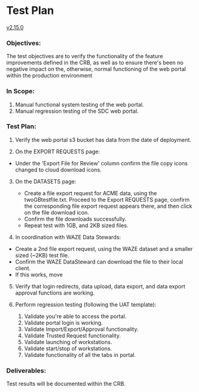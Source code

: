 # Test Plan

[v2.15.0](https://github.com/USDOT-SDC/sdc-dot-webportal/tree/2.15.0)

### Objectives:
The test objectives are to verify the functionality of the feature improvements defined in the CRB, as well as to ensure there's been no negative impact on the, otherwise, normal functioning of the web portal within the production environment

### In Scope:
1. Manual functional system testing of the web portal.
2. Manual regression testing of the SDC web portal.

### Test Plan:
1. Verify the web portal s3 bucket has data from the date of deployment.


2.  On the EXPORT REQUESTS page:
   - Under the 'Export File for Review' column confirm the file copy icons changed to cloud download icons.


3. On the DATASETS page:
   - Create a file export request for ACME data, using the twoGBtestfile.txt.  Proceed to the Export REQUESTS page, confirm the corresponding file export request appears there, and then click on the file download icon.  
   - Confirm the file downloads successfully.
   - Repeat test with 1GB, and 2KB sized files.


4.  In coordination with WAZE Data Stewards:
   - Create a 2nd file export request, using the WAZE dataset and a smaller sized (~2KB) test file. 
   - Confirm the WAZE DataSteward can download the file to their local client.
   - If this works, move


5. Verify that login redirects, data upload, data export, and data export approval functions are working.
   

6. Perform regression testing (following the UAT template):
   1. Validate you're able to access the portal.
   2. Validate portal login is working.
   3. Validate Import/Export/Approval functionality.
   4. Validate Trusted Request functionality.
   5. Validate launching of workstations. 
   6. Validate start/stop of workstations.
   7. Validate functionality of all the tabs in portal.
   
     
### Deliverables:
Test results will be documented within the CRB.

